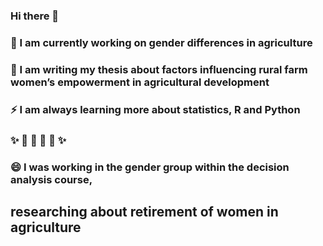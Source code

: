 ### Hi there 👋
### 🔭 I am currently working on gender differences in agriculture
### 🌱 I am writing my thesis about factors influencing rural farm women’s empowerment in agricultural development 
### ⚡ I am always learning more about statistics, R and Python
### ✨ 🚜 🚜 🚜 🚜  ✨
### 😄 I was working in the gender group within the decision analysis course, 
##    researching about retirement of women in agriculture 

<!--
**AlexandraKrause/AlexandraKrause** is a ✨ _special_ ✨ repository because its `README.md` (this file) appears on your GitHub profile.

Here are some ideas to get you started:


- 👯 I’m looking to collaborate on ...
- 🤔 I’m looking for help with ...
- 💬 Ask me about ...
- 📫 How to reach me: ...
- 😄 Pronouns: ...
- ⚡ Fun fact: ...
-->
